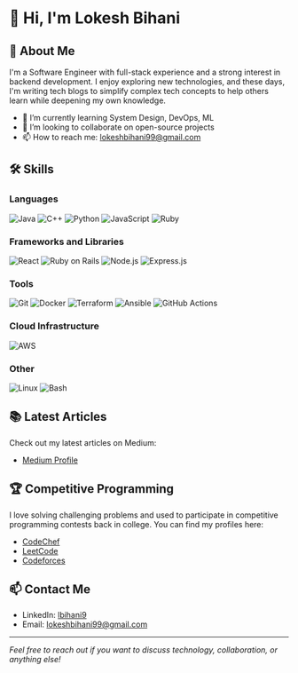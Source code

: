 # 👋 Hi, I'm Lokesh Bihani

<!--![Header Image or Banner](https://your-link-to-image.com)-->

## 🚀 About Me
I'm a Software Engineer with full-stack experience and a strong interest in backend development. I enjoy exploring new technologies, and these days, I'm writing tech blogs to simplify complex tech concepts to help others learn while deepening my own knowledge.

- 🌱 I’m currently learning System Design, DevOps, ML
- 👯 I’m looking to collaborate on open-source projects
- 📫 How to reach me: lokeshbihani99@gmail.com

## 🛠️ Skills

### Languages
![Java](https://img.shields.io/badge/Java-ED8B00?style=for-the-badge&logo=openjdk&logoColor=white)
![C++](https://img.shields.io/badge/C%2B%2B-00599C?style=for-the-badge&logo=c%2B%2B&logoColor=white)
![Python](https://img.shields.io/badge/Python-3670A0?style=for-the-badge&logo=python&logoColor=ffdd54)
![JavaScript](https://img.shields.io/badge/JavaScript-323330?style=for-the-badge&logo=javascript&logoColor=f7df1e)
![Ruby](https://img.shields.io/badge/Ruby-CC342D?style=for-the-badge&logo=ruby&logoColor=white)

### Frameworks and Libraries
![React](https://img.shields.io/badge/React-20232A?style=for-the-badge&logo=react&logoColor=61DAFB)
![Ruby on Rails](https://img.shields.io/badge/Ruby_on_Rails-CC0000?style=for-the-badge&logo=rubyonrails&logoColor=white)
![Node.js](https://img.shields.io/badge/Node.js-339933?style=for-the-badge&logo=nodedotjs&logoColor=white)
![Express.js](https://img.shields.io/badge/Express.js-000000?style=for-the-badge&logo=express&logoColor=white)

### Tools
![Git](https://img.shields.io/badge/Git-F05032?style=for-the-badge&logo=git&logoColor=white)
![Docker](https://img.shields.io/badge/Docker-2496ED?style=for-the-badge&logo=docker&logoColor=white)
![Terraform](https://img.shields.io/badge/Terraform-623CE4?style=for-the-badge&logo=terraform&logoColor=white)
![Ansible](https://img.shields.io/badge/Ansible-EE0000?style=for-the-badge&logo=ansible&logoColor=white)
![GitHub Actions](https://img.shields.io/badge/GitHub_Actions-2088FF?style=for-the-badge&logo=github-actions&logoColor=white)

### Cloud Infrastructure
![AWS](https://img.shields.io/badge/Amazon_AWS-232F3E?style=for-the-badge&logo=amazon-aws&logoColor=white)

### Other
![Linux](https://img.shields.io/badge/Linux-FCC624?style=for-the-badge&logo=linux&logoColor=black)
![Bash](https://img.shields.io/badge/Bash-4EAA25?style=for-the-badge&logo=gnubash&logoColor=white)

## 📚 Latest Articles
Check out my latest articles on Medium:
- [Medium Profile](https://medium.com/@lokeshbihani99)

## 🏆 Competitive Programming
I love solving challenging problems and used to participate in competitive programming contests back in college. You can find my profiles here:
- [CodeChef](https://www.codechef.com/users/lbihani)
- [LeetCode](https://leetcode.com/u/lokeshbihani99/)
- [Codeforces](https://codeforces.com/profile/lbihani9)

## 📫 Contact Me
- LinkedIn: [lbihani9](https://www.linkedin.com/in/lbihani9/)
- Email: [lokeshbihani99@gmail.com](mailto:lokeshbihani99@gmail.com)
---

*Feel free to reach out if you want to discuss technology, collaboration, or anything else!*
